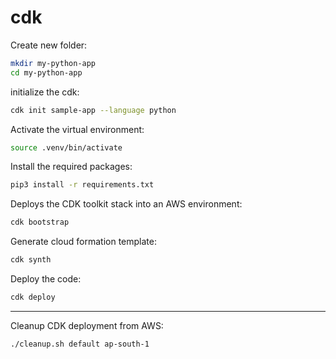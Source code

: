 # cdk

Create new folder:
```bash
mkdir my-python-app
cd my-python-app
```

initialize the cdk: 
```bash
cdk init sample-app --language python
```

Activate the virtual environment:
```bash
source .venv/bin/activate
```

Install the required packages:
```bash
pip3 install -r requirements.txt
```

Deploys the CDK toolkit stack into an AWS environment:
```bash
cdk bootstrap
```

Generate cloud formation template: 
```bash
cdk synth
```

Deploy the code:
```bash
cdk deploy
```

---

Cleanup CDK deployment from AWS:
```bash
./cleanup.sh default ap-south-1
```
